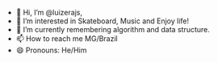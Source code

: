 - 👋 Hi, I’m @luizerajs, 
- 👀 I’m interested in Skateboard, Music and Enjoy life!
- 🌱 I’m currently remembering algorithm and data structure.
- 📫 How to reach me MG/Brazil
- 😄 Pronouns: He/Him

<!---
luizerajs/luizerajs is a ✨ special ✨ repository because its `README.md` (this file) appears on your GitHub profile.
You can click the Preview link to take a look at your changes.
--->
